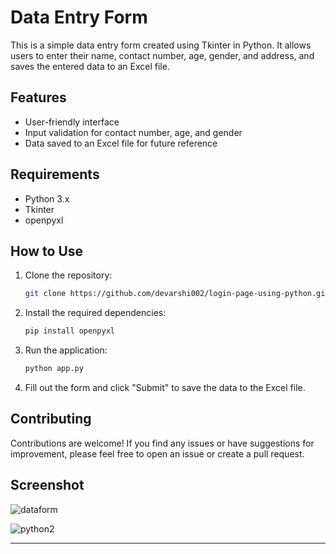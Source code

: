 # Data Entry Form

This is a simple data entry form created using Tkinter in Python. It allows users to enter their name, contact number, age, gender, and address, and saves the entered data to an Excel file.

## Features

- User-friendly interface
- Input validation for contact number, age, and gender
- Data saved to an Excel file for future reference

## Requirements

- Python 3.x
- Tkinter
- openpyxl

## How to Use

1. Clone the repository:

   ```bash
   git clone https://github.com/devarshi002/login-page-using-python.git
   ```

2. Install the required dependencies:

   ```bash
   pip install openpyxl
   ```

3. Run the application:

   ```bash
   python app.py
   ```

4. Fill out the form and click "Submit" to save the data to the Excel file.

## Contributing

Contributions are welcome! If you find any issues or have suggestions for improvement, please feel free to open an issue or create a pull request.

## Screenshot
![dataform](https://github.com/devarshi002/login-page-using-python/assets/124704583/7b522431-09cc-4ebc-bdfb-5c2b938e8302)

![python2](https://github.com/devarshi002/login-page-using-python/assets/124704583/34df8a44-947b-4789-b5d6-b5548a6ef668)



---

